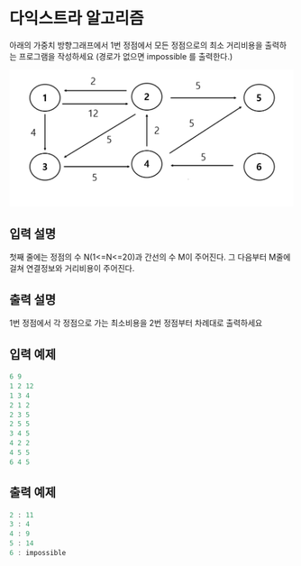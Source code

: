 # 다익스트라 알고리즘

아래의 가중치 방향그래프에서 1번 정점에서 모든 정점으로의 최소 거리비용을 출력하는 프로그램을 작성하세요 
(경로가 없으면 impossible 를 출력한다.)

![img.png](img.png)


## 입력 설명
첫째 줄에는 정점의 수 N(1<=N<=20)과 간선의 수 M이 주어진다. 그 다음부터 M줄에 걸쳐 연결정보와 거리비용이 주어진다.


## 출력 설명
1번 정점에서 각 정점으로 가는 최소비용을 2번 정점부터 차례대로 출력하세요

## 입력 예제

```java
6 9
1 2 12
1 3 4
2 1 2
2 3 5
2 5 5
3 4 5
4 2 2
4 5 5
6 4 5
```

## 출력 예제
```java
2 : 11
3 : 4
4 : 9
5 : 14
6 : impossible
```

